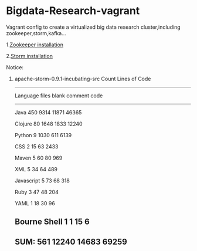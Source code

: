 Bigdata-Research-vagrant
=============

Vagrant config to create a virtualized big data research cluster,including zookeeper,storm,kafka...

1.[Zookeeper installation](http://zookeeper.apache.org/doc/r3.4.6/zookeeperStarted.html#sc_Download)

2.[Storm installation](http://storm.incubator.apache.org/documentation/Setting-up-a-Storm-cluster.html)



Notice:

1. apache-storm-0.9.1-incubating-src Count Lines of Code


    -------------------------------------------------------------------------------
    
    Language                     files          blank        comment           code
    
    -------------------------------------------------------------------------------
    
    Java                           450           9314          11871          46365
    
    Clojure                         80           1648           1833          12240
    
    Python                           9           1030            611           6139
    
    CSS                              2             15             63           2433
    
    Maven                            5             60             80            969
    
    XML                              5             34             64            489
    
    Javascript                       5             73             68            318
    
    Ruby                             3             47             48            204
    
    YAML                             1             18             30             96
    
    Bourne Shell                     1              1             15              6
    -------------------------------------------------------------------------------
    SUM:                           561          12240          14683          69259
    -------------------------------------------------------------------------------
 

  


